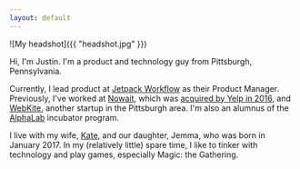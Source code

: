 ```yaml
---
layout: default
---
```


![My headshot]({{ "headshot.jpg" }})

Hi, I'm Justin. I'm a product and technology guy from Pittsburgh, Pennsylvania.

Currently, I lead product at [Jetpack Workflow](http://www.jetpackworkflow.com) as their Product Manager. Previously, I've worked at [Nowait](http://www.nowait.com), which was [acquired by Yelp in 2016](https://techcrunch.com/2017/03/01/yelp-picks-up-restaurant-waitlist-app-nowait-for-40-million/), and [WebKite](http://www.webkite.com), another startup in the Pittsburgh area. I'm also an alumnus of the [AlphaLab](http://www.alphalab.org) incubator program.

I live with my wife, [Kate](http://www.katiepunkin.com), and our daughter, Jemma, who was born in January 2017. In my (relatively little) spare time, I like to tinker with technology and play games, especially Magic: the Gathering.